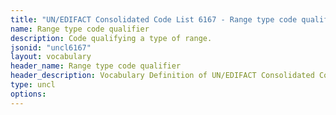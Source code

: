 ```yaml
---
title: "UN/EDIFACT Consolidated Code List 6167 - Range type code qualifier (20B) JSON-LD Vocabulary"
name: Range type code qualifier
description: Code qualifying a type of range.
jsonid: "uncl6167"
layout: vocabulary
header_name: Range type code qualifier
header_description: Vocabulary Definition of UN/EDIFACT Consolidated Code List 6167 - Range type code qualifier (20B) semantics in HTML format. JSON-LD format is available at [uncl6167.jsonld](/vocabulary/uncl6167.jsonld)
type: uncl
options:
---
```

